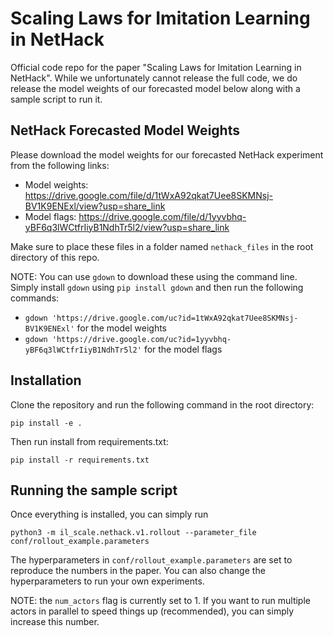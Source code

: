 # Scaling Laws for Imitation Learning in NetHack

Official code repo for the paper "Scaling Laws for Imitation Learning in NetHack". While we unfortunately cannot release the full code, we do release the model weights of our forecasted model below along with a sample script to run it.

## NetHack Forecasted Model Weights
Please download the model weights for our forecasted NetHack experiment from the following links:
- Model weights: https://drive.google.com/file/d/1tWxA92qkat7Uee8SKMNsj-BV1K9ENExl/view?usp=share_link
- Model flags: https://drive.google.com/file/d/1yyvbhq-yBF6q3lWCtfrIiyB1NdhTr5l2/view?usp=share_link

Make sure to place these files in a folder named `nethack_files` in the root directory of this repo.

NOTE: You can use `gdown` to download these using the command line. Simply install `gdown` using `pip install gdown` and then run the following commands:
- `gdown 'https://drive.google.com/uc?id=1tWxA92qkat7Uee8SKMNsj-BV1K9ENExl'` for the model weights
- `gdown 'https://drive.google.com/uc?id=1yyvbhq-yBF6q3lWCtfrIiyB1NdhTr5l2'` for the model flags

## Installation
Clone the repository and run the following command in the root directory:
```
pip install -e .
```

Then run install from requirements.txt:
``` 
pip install -r requirements.txt
```

## Running the sample script
Once everything is installed, you can simply run
```
python3 -m il_scale.nethack.v1.rollout --parameter_file conf/rollout_example.parameters
```
The hyperparameters in `conf/rollout_example.parameters` are set to reproduce the numbers in the paper. You can also change the hyperparameters to run your own experiments.

NOTE: the `num_actors` flag is currently set to 1. If you want to run multiple actors in parallel to speed things up (recommended), you can simply increase this number.


